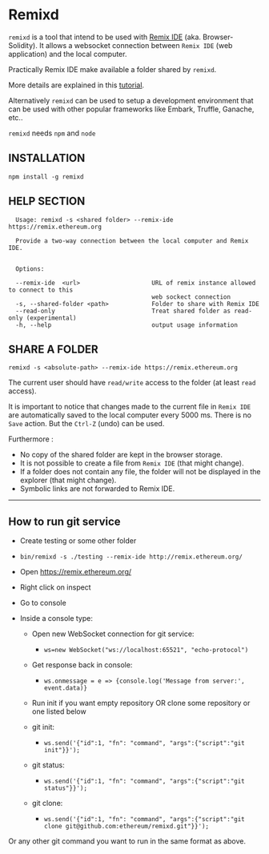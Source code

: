 # Remixd

`remixd` is a tool that intend to be used with [Remix IDE](http://github.com/ethereum/browser-solidity) (aka. Browser-Solidity). It allows a websocket connection between
`Remix IDE` (web application) and the local computer.

Practically Remix IDE make available a folder shared by `remixd`.

More details are explained in this [tutorial](http://remix.readthedocs.io/en/latest/tutorial_remixd_filesystem.html).

Alternatively `remixd` can be used to setup a development environment that can be used with other popular frameworks like Embark, Truffle, Ganache, etc..

`remixd` needs `npm` and `node`

## INSTALLATION

`npm install -g remixd`

## HELP SECTION

```
  Usage: remixd -s <shared folder> --remix-ide https://remix.ethereum.org

  Provide a two-way connection between the local computer and Remix IDE.
  

  Options:

  --remix-ide  <url>                    URL of remix instance allowed to connect to this 
                                        web sockect connection
  -s, --shared-folder <path>            Folder to share with Remix IDE
  --read-only                           Treat shared folder as read-only (experimental)
  -h, --help                            output usage information

```

## SHARE A FOLDER

`remixd -s <absolute-path> --remix-ide https://remix.ethereum.org`

The current user should have `read/write` access to the folder (at least `read` access).

It is important to notice that changes made to the current file in `Remix IDE` are automatically saved to the local computer every 5000 ms. There is no `Save` action. But the `Ctrl-Z` (undo) can be used.

Furthermore :
 - No copy of the shared folder are kept in the browser storage.
 - It is not possible to create a file from `Remix IDE` (that might change).
 - If a folder does not contain any file, the folder will not be displayed in the explorer (that might change).
 - Symbolic links are not forwarded to Remix IDE.
 

 ---------------------------------------------------------------------------------------------------------------------------------------
## How to run git service

 - Create testing or some other folder

 - `bin/remixd -s ./testing --remix-ide http://remix.ethereum.org/`

 - Open https://remix.ethereum.org/

 - Right click on inspect 

 - Go to console

 - Inside a console type:

    - Open new WebSocket connection for git service:
        
       - `ws=new WebSocket("ws://localhost:65521", "echo-protocol")`
    - Get response back in console:
       - `ws.onmessage = e => {console.log('Message from server:', event.data)}`

    - Run init if you want empty repository OR clone some repository or one listed below
    
    - git init:
      - `ws.send('{"id":1, "fn": "command", "args":{"script":"git init"}}');` 
    - git status:
      - `ws.send('{"id":1, "fn": "command", "args":{"script":"git status"}}');` 
    - git clone:
      - `ws.send('{"id":1, "fn": "command", "args":{"script":"git clone git@github.com:ethereum/remixd.git"}}');` 

Or any other git command you want to run in the same format as above.
